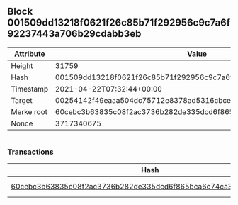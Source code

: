 ## Block 001509dd13218f0621f26c85b71f292956c9c7a6f92237443a706b29cdabb3eb

Attribute | Value
--- | ---
Height | 31759
Hash | 001509dd13218f0621f26c85b71f292956c9c7a6f92237443a706b29cdabb3eb
Timestamp | 2021-04-22T07:32:44+00:00
Target | 00254142f49eaaa504dc75712e8378ad5316cbcead634704b3734b6271167cc4
Merke root | 60cebc3b63835c08f2ac3736b282de335dcd6f865bca6c74ca3458090b20f3a6
Nonce | 3717340675

```

```

### Transactions

Hash | Amount
--- | ---
[60cebc3b63835c08f2ac3736b282de335dcd6f865bca6c74ca3458090b20f3a6](60cebc3b63835c08f2ac3736b282de335dcd6f865bca6c74ca3458090b20f3a6.md) | 10.00000000 SKEPTI 
